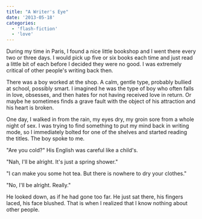 ```yaml
---
title: "A Writer's Eye"
date: '2013-05-18'
categories:
  - 'flash-fiction'
  - 'love'
---
```


During my time in Paris, I found a nice little bookshop and I went there every
two or three days. I would pick up five or six books each time and just read a
little bit of each before I decided they were no good. I was extremely critical
of other people's writing back then.

There was a boy worked at the shop. A calm, gentle type, probably bullied at
school, possibly smart. I imagined he was the type of boy who often falls in
love, obsesses, and then hates for not having received love in return. Or maybe
he sometimes finds a grave fault with the object of his attraction and his heart
is broken.

One day, I walked in from the rain, my eyes dry, my groin sore from a whole
night of sex. I was trying to find something to put my mind back in writing
mode, so I immediately bolted for one of the shelves and started reading the
titles. The boy spoke to me.

"Are you cold?" His English was careful like a child's.

"Nah, I'll be alright. It's just a spring shower."

"I can make you some hot tea. But there is nowhere to dry your clothes."

"No, I'll be alright. Really."

He looked down, as if he had gone too far. He just sat there, his fingers laced,
his face blushed. That is when I realized that I know nothing about other
people.
